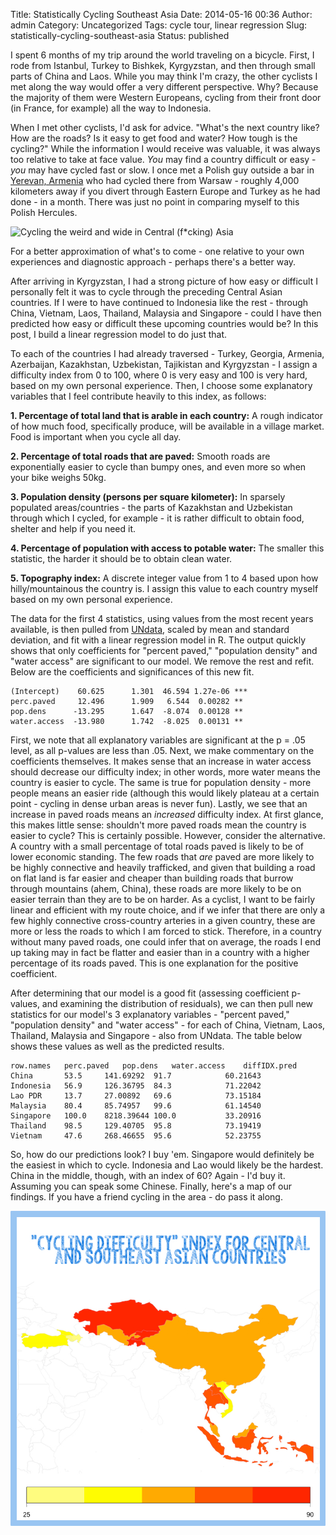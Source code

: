 Title: Statistically Cycling Southeast Asia
Date: 2014-05-16 00:36
Author: admin
Category: Uncategorized
Tags: cycle tour, linear regression
Slug: statistically-cycling-southeast-asia
Status: published

I spent 6 months of my trip around the world traveling on a bicycle.
First, I rode from Istanbul, Turkey to Bishkek, Kyrgyzstan, and then
through small parts of China and Laos. While you may think I'm crazy,
the other cyclists I met along the way would offer a very different
perspective. Why? Because the majority of them were Western Europeans,
cycling from their front door (in France, for example) all the way to
Indonesia.

When I met other cyclists, I'd ask for advice. "What's the next country
like? How are the roads? Is it easy to get food and water? How tough is
the cycling?" While the information I would receive was valuable, it was
always too relative to take at face value. *You* may find a country
difficult or easy - *you* may have cycled fast or slow. I once met a
Polish guy outside a bar in [Yerevan,
Armenia](willtravellife.com/blog/2013/10/25/hail-linkin-park-crazy-guy-bike/)
who had cycled there from Warsaw - roughly 4,000 kilometers away if you
divert through Eastern Europe and Turkey as he had done - in a month.
There was just no point in comparing myself to this Polish Hercules.

![Cycling the weird and wide in Central (f\*cking)
Asia](images/pamir_bike.jpg)

For a better approximation of what's to come - one relative to your own
experiences and diagnostic approach - perhaps there's a better way.

After arriving in Kyrgyzstan, I had a strong picture of how easy or
difficult I personally felt it was to cycle through the preceding
Central Asian countries. If I were to have continued to Indonesia like
the rest - through China, Vietnam, Laos, Thailand, Malaysia and
Singapore - could I have then predicted how easy or difficult these
upcoming countries would be? In this post, I build a linear regression
model to do just that.

To each of the countries I had already traversed - Turkey, Georgia,
Armenia, Azerbaijan, Kazakhstan, Uzbekistan, Tajikistan and Kyrgyzstan -
I assign a difficulty index from 0 to 100, where 0 is very easy and 100
is very hard, based on my own personal experience. Then, I choose some
explanatory variables that I feel contribute heavily to this index, as
follows:

**1. Percentage of total land that is arable in each country:** A rough
indicator of how much food, specifically produce, will be available in a
village market. Food is important when you cycle all day.

**2. Percentage of total roads that are paved:** Smooth roads are
exponentially easier to cycle than bumpy ones, and even more so when
your bike weighs 50kg.

**3. Population density (persons per square kilometer):** In sparsely
populated areas/countries - the parts of Kazakhstan and Uzbekistan
through which I cycled, for example - it is rather difficult to obtain
food, shelter and help if you need it.

**4. Percentage of population with access to potable water:** The
smaller this statistic, the harder it should be to obtain clean water.

**5. Topography index:** A discrete integer value from 1 to 4 based upon
how hilly/mountainous the country is. I assign this value to each
country myself based on my own personal experience.

The data for the first 4 statistics, using values from the most recent
years available, is then pulled from
[UNdata](http://data.un.org/Explorer.aspx?d=WDI&f=Indicator_Code%3aNV.IND.TOTL.ZS),
scaled by mean and standard deviation, and fit with a linear regression
model in R. The output quickly shows that only coefficients for "percent
paved," "population density" and "water access" are significant to our
model. We remove the rest and refit. Below are the coefficients and
significances of this new fit.

``` {lang="r"}
(Intercept)    60.625      1.301  46.594 1.27e-06 ***
perc.paved     12.496      1.909   6.544  0.00282 **
pop.dens      -13.295      1.647  -8.074  0.00128 **
water.access  -13.980      1.742  -8.025  0.00131 **
```

First, we note that all explanatory variables are significant at the p =
.05 level, as all p-values are less than .05. Next, we make commentary
on the coefficients themselves. It makes sense that an increase in water
access should decrease our difficulty index; in other words, more water
means the country is easier to cycle. The same is true for population
density - more people means an easier ride (although this would likely
plateau at a certain point - cycling in dense urban areas is never fun).
Lastly, we see that an increase in paved roads means an *increased*
difficulty index. At first glance, this makes little sense: shouldn't
more paved roads mean the country is easier to cycle? This is certainly
possible. However, consider the alternative. A country with a small
percentage of total roads paved is likely to be of lower economic
standing. The few roads that *are* paved are more likely to be highly
connective and heavily trafficked, and given that building a road on
flat land is far easier and cheaper than building roads that burrow
through mountains (ahem, China), these roads are more likely to be on
easier terrain than they are to be on harder. As a cyclist, I want to be
fairly linear and efficient with my route choice, and if we infer that
there are only a few highly connective cross-country arteries in a given
country, these are more or less the roads to which I am forced to stick.
Therefore, in a country without many paved roads, one could infer that
on average, the roads I end up taking may in fact be flatter and easier
than in a country with a higher percentage of its roads paved. This is
one explanation for the positive coefficient.

After determining that our model is a good fit (assessing coefficient
p-values, and examining the distribution of residuals), we can then pull
new statistics for our model's 3 explanatory variables - "percent
paved," "population density" and "water access" - for each of China,
Vietnam, Laos, Thailand, Malaysia and Singapore - also from UNdata. The
table below shows these values as well as the predicted results.

``` {lang="r"}
row.names   perc.paved   pop.dens   water.access    diffIDX.pred
China       53.5     141.69292  91.7            60.21643
Indonesia   56.9     126.36795  84.3            71.22042
Lao PDR     13.7     27.00892   69.6            73.15184
Malaysia    80.4     85.74957   99.6            61.14540
Singapore   100.0    8218.39644 100.0           33.20916
Thailand    98.5     129.40705  95.8            73.19419
Vietnam     47.6     268.46655  95.6            52.23755
```

So, how do our predictions look? I buy 'em. Singapore would definitely
be the easiest in which to cycle. Indonesia and Lao would likely be the
hardest. China in the middle, though, with an index of 60? Again - I'd
buy it. Assuming you can speak some Chinese. Finally, here's a map of
our findings. If you have a friend cycling in the area - do pass it
along.

![diffIDX Map](figures/cycling_difficulty_index.jpg)
